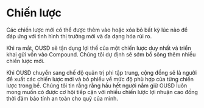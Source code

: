 # Chiến lược

Các chiến lược mới có thể được thêm vào hoặc xóa bỏ bất kỳ lúc nào để đáp ứng với tình hình thị trường mới và đa dạng hóa rủi ro.

Khi ra mắt, OUSD sẽ tận dụng lợi thế của một chiến lược duy nhất và triển khai gửi vốn vào Compound. Chúng tôi dự định sẽ sớm bổ sông thêm nhiều chiến lược mới.

Khi OUSD chuyển sang chế độ quản trị phi tập trung, cộng đồng sẽ là người đề xuất các chiến lược mới và bỏ phiếu về mức độ phù hợp của từng chiến lược trong bể. Chúng tôi tin rằng rằng hầu hết người nắm giữ OUSD luôn mong muốn có được cơ hội tiếp cận với nhiều chiến lược lợi nhuận cao đồng thời đảm bảo tính an toàn cho quỹ của mình.

